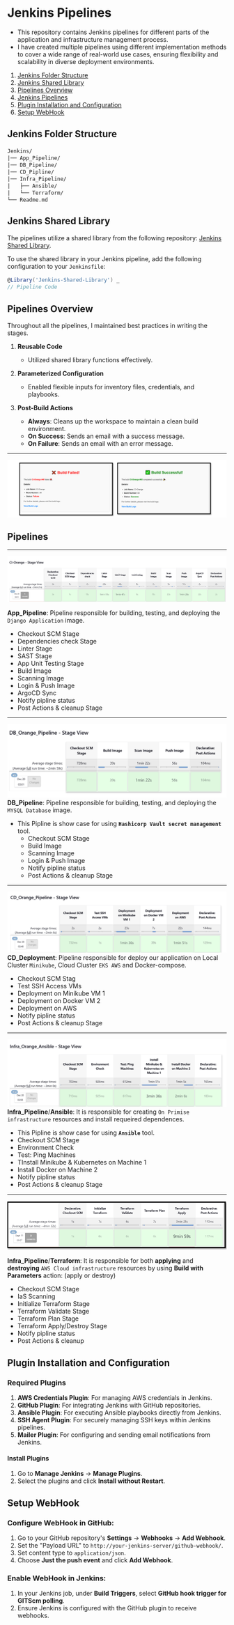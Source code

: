 # Jenkins Pipelines

- This repository contains Jenkins pipelines for different parts of the application and infrastructure management process. 
- I have created multiple pipelines using different implementation methods to cover a wide range of real-world use cases, ensuring flexibility and scalability in diverse deployment environments.

1. [Jenkins Folder Structure](#jenkins-folder-structure)
2. [Jenkins Shared Library](#jenkins-shared-library)
3. [Pipelines Overview](#pipelines-overview)
4. [Jenkins Pipelines](#pipelines)
5. [Plugin Installation and Configuration](#plugin-installation-and-configuration)
6. [Setup WebHook](#setup-webhook)


## Jenkins Folder Structure
```plaintext
Jenkins/
|── App_Pipeline/
|── DB_Pipeline/
|── CD_Pipline/
|── Infra_Pipeline/
|   ├── Ansible/
|   └── Terraform/
└── Readme.md
```


## Jenkins Shared Library

The pipelines utilize a shared library from the following repository: [Jenkins Shared Library](https://github.com/Macarious-GK/Jenkins-Shared-Library.git).

To use the shared library in your Jenkins pipeline, add the following configuration to your `Jenkinsfile`:

```groovy
@Library('Jenkins-Shared-Library') _
// Pipeline Code
```


## Pipelines Overview
Throughout all the pipelines, I maintained best practices in writing the stages.

1. **Reusable Code**
   - Utilized shared library functions effectively.

2. **Parameterized Configuration**
   - Enabled flexible inputs for inventory files, credentials, and playbooks.

3. **Post-Build Actions**
   - **Always**: Cleans up the workspace to maintain a clean build environment.
   - **On Success**: Sends an email with a success message.
   - **On Failure**: Sends an email with an error message.
---
![email](/Figures/Successemail.png)


## Pipelines
---
![Pipeline](/Figures/CI_pipeline.png)

**App_Pipeline**: Pipeline responsible for building, testing, and deploying the `Django Application` image.
- Checkout SCM Stage
- Dependencies check Stage
- Linter Stage
- SAST Stage
- App Unit Testing Stage
- Build Image 
- Scanning Image
- Login & Push Image
- ArgoCD Sync 
- Notify pipline status
- Post Actions & cleanup Stage
---

![Pipeline](/Figures/DB_Pipline.PNG)
**DB_Pipeline**: Pipeline responsible for building, testing, and deploying the `MYSQL Database` image. 
- This Pipline is show case for using **`Hashicorp Vault secret management`** tool. 
  - Checkout SCM Stage
  - Build Image 
  - Scanning Image
  - Login & Push Image
  - Notify pipline status
  - Post Actions & cleanup Stage

---
  ![Pipeline](/Figures/CD_pipeline.png)
**CD_Deployment**: Pipeline responsible for deploy our application on Local Cluster `Minikube`, Cloud Cluster `EKS AWS` and Docker-compose.
- Checkout SCM Stag
- Test SSH Access VMs
- Deployment on Minikube VM 1
- Deployment on Docker VM 2
- Deployment on AWS
- Notify pipline status
- Post Actions & cleanup Stage
---
  ![Pipeline](/Figures/Infra_ansible_pipline.PNG)
**Infra_Pipeline**/**Ansible**: It is responsible for creating `On Primise infrastructure` resources and install requeired dependences.
- This Pipline is show case for using **`Ansible`** tool. 
- Checkout SCM Stage
- Environment Check
- Test: Ping Machines
- TInstall Minikube & Kubernetes on Machine 1
- Install Docker on Machine 2
- Notify pipline status
- Post Actions & cleanup Stage
---
![Pipeline](/Figures/Infra_terra_pipline.PNG)

**Infra_Pipeline**/**Terraform**: It is responsible for both **applying** and **destroying** `AWS Cloud infrastructure` resources by using **Build with Parameters** action: (apply or destroy)
- Checkout SCM Stage
- IaS Scanning
- Initialize Terraform Stage
- Terraform Validate Stage
- Terraform Plan Stage
- Terraform Apply/Destroy Stage
- Notify pipline status
- Post Actions & cleanup 


## Plugin Installation and Configuration

### Required Plugins
1. **AWS Credentials Plugin**: For managing AWS credentials in Jenkins.
2. **GitHub Plugin**: For integrating Jenkins with GitHub repositories.
3. **Ansible Plugin**: For executing Ansible playbooks directly from Jenkins.
4. **SSH Agent Plugin**: For securely managing SSH keys within Jenkins pipelines.
5. **Mailer Plugin**: For configuring and sending email notifications from Jenkins.

#### Install Plugins
1. Go to **Manage Jenkins** -> **Manage Plugins**.
2. Select the plugins and click **Install without Restart**.

## Setup WebHook

### Configure WebHook in GitHub:
1. Go to your GitHub repository's **Settings** -> **Webhooks** -> **Add Webhook**.
2. Set the "Payload URL" to `http://your-jenkins-server/github-webhook/`.
3. Set content type to `application/json`.
4. Choose **Just the push event** and click **Add Webhook**.

### Enable WebHook in Jenkins:
1. In your Jenkins job, under **Build Triggers**, select **GitHub hook trigger for GITScm polling**.
2. Ensure Jenkins is configured with the GitHub plugin to receive webhooks.


